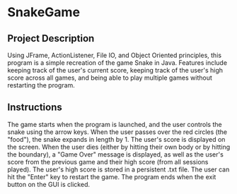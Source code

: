 # SnakeGame

## Project Description
Using JFrame, ActionListener, File IO, and Object Oriented principles, this program is a simple recreation of the game Snake in Java. Features include keeping track of the user's current score, keeping track of the user's high score across all games, and being able to play multiple games without restarting the program.

## Instructions
The game starts when the program is launched, and the user controls the snake using the arrow keys. When the user passes over the red circles (the "food"), the snake expands in length by 1. The user's score is displayed on the screen. When the user dies (either by hitting their own body or by hitting the boundary), a "Game Over" message is displayed, as well as the user's score from the previous game and their high score (from all sessions played). The user's high score is stored in a persistent .txt file. The user can hit the "Enter" key to restart the game. The program ends when the exit button on the GUI is clicked.
